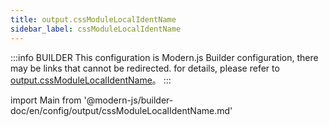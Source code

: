 ```yaml
---
title: output.cssModuleLocalIdentName
sidebar_label: cssModuleLocalIdentName
---
```


:::info BUILDER
This configuration is Modern.js Builder configuration, there may be links that cannot be redirected. for details, please refer to [output.cssModuleLocalIdentName](https://modernjs.dev/builder/zh/api/config-output.html#output-cssmodulelocalidentname)。
:::

import Main from '@modern-js/builder-doc/en/config/output/cssModuleLocalIdentName.md'

<Main />
